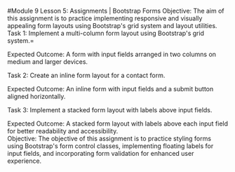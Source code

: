 #Module 9 Lesson 5: Assignments | Bootstrap Forms
Objective: The aim of this assignment is to practice implementing responsive and visually appealing form layouts using Bootstrap's grid system and layout utilities.
Task 1: Implement a multi-column form layout using Bootstrap's grid system.=

Expected Outcome: A form with input fields arranged in two columns on medium and larger devices.


Task 2: Create an inline form layout for a contact form.

Expected Outcome: An inline form with input fields and a submit button aligned horizontally.


Task 3: Implement a stacked form layout with labels above input fields.

Expected Outcome: A stacked form layout with labels above each input field for better readability and accessibility.\
Objective: The objective of this assignment is to practice styling forms using Bootstrap's form control classes, implementing floating labels for input fields, and incorporating form validation for enhanced user experience.
